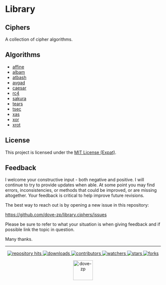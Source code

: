 
# Library
## Ciphers

A collection of cipher algorithms.

## Algorithms

* [affine](https://github.com/dove-zp/library.ciphers/tree/affine)
* [albam](https://github.com/dove-zp/library.ciphers/tree/albam)
* [atbash](https://github.com/dove-zp/library.ciphers/tree/atbash)
* [avgad](https://github.com/dove-zp/library.ciphers/tree/avgad)
* [caesar](https://github.com/dove-zp/library.ciphers/tree/caesar)
* [rc4](https://github.com/dove-zp/library.ciphers/tree/rc4)
* [sakura](https://github.com/dove-zp/library.ciphers/tree/sakura)
* [tears](https://github.com/dove-zp/library.ciphers/tree/tears)
* [tsec](https://github.com/dove-zp/library.ciphers/tree/tsec)
* [xas](https://github.com/dove-zp/library.ciphers/tree/xas)
* [xor](https://github.com/dove-zp/library.ciphers/tree/xor)
* [xrot](https://github.com/dove-zp/library.ciphers/tree/xrot)

## License

This project is licensed under the [MIT License (Expat)](https://tldrlegal.com/license/mit-license).

<!--  -->

## Feedback

I welcome your constructive input - both negative and positive. I will continue to try to provide updates when able. At some point you may find errors, inconsistencies, or methods that could be improved, or are missing altogether. Your feedback is critical to help improve future revisions.

The best way to reach out is by opening a new issue in this repository:

https://github.com/dove-zp/library.ciphers/issues

Please be sure to refer to what your situation is when giving feedback and if possible link the topic in question.

Many thanks.

<hr/>

<p align="center">
  <p align="center">
    <a href="https://hits.seeyoufarm.com/api/count/graph/dailyhits.svg?url=https://github.com/dove-zp/library.ciphers">
      <img src="https://hits.seeyoufarm.com/api/count/incr/badge.svg?url=https%3A%2F%2Fgithub.com%2Fdove-zp%2Flibrary.ciphers&count_bg=%2379C83D&title_bg=%23555555&icon=&icon_color=%23E7E7E7&title=hits&edge_flat=true" alt="repository hits">
    </a>
    <a href="https://github.com/dove-zp/library.ciphers/releases">
      <img src="https://img.shields.io/github/downloads/dove-zp/library.ciphers/total?style=flat-square" alt="downloads"/>
    </a>
    <a href="https://github.com/dove-zp/library.ciphers/graphs/contributors">
      <img src="https://img.shields.io/github/contributors/dove-zp/library.ciphers?style=flat-square" alt="contributors"/>
    </a>
    <a href="https://github.com/dove-zp/library.ciphers/watchers">
      <img src="https://img.shields.io/github/watchers/dove-zp/library.ciphers?style=flat-square" alt="watchers"/>
    </a>
    <a href="https://github.com/dove-zp/library.ciphers/stargazers">
      <img src="https://img.shields.io/github/stars/dove-zp/library.ciphers?style=flat-square" alt="stars"/>
    </a>
    <a href="https://github.com/dove-zp/library.ciphers/network/members">
      <img src="https://img.shields.io/github/forks/dove-zp/library.ciphers?style=flat-square" alt="forks"/>
    </a>
  </p>
</p>

<p align="center">
  <a href="https://github.com/dove-zp">
    <img width="64" heigth="64" src="https://avatars.githubusercontent.com/u/89095890" alt="dove-zp"/>
  </a>  
</p>
